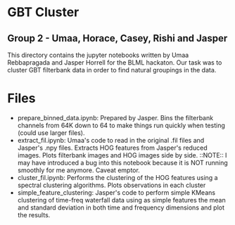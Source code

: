 # GBT Cluster 
## Group 2 - Umaa, Horace, Casey, Rishi and Jasper

This directory contains the jupyter notebooks written by Umaa Rebbapragada and Jasper Horrell for the BLML hackaton.  Our task was to cluster GBT filterbank data in order to find natural groupings in the data.  

# Files
* prepare_binned_data.ipynb: Prepared by Jasper.  Bins the filterbank channels from 64K down to 64 to make things run quickly when testing (could use larger files).
* extract_fil.ipynb: Umaa's code to read in the original .fil files and Jasper's .npy files. Extracts HOG features from Jasper's reduced images.  Plots filterbank images and HOG images side by side.  ::NOTE:: I may have introduced a bug into this notebook because it is NOT running smoothly for me anymore.  Caveat emptor.
* cluster_fil.ipynb: Performs the clustering of the HOG features using a spectral clustering algorithms.  Plots observations in each cluster
* simple_feature_clustering: Jasper's code to perform simple KMeans clustering of time-freq waterfall data
using as simple features the mean and standard deviation in both time and frequency dimensions and plot the results.
